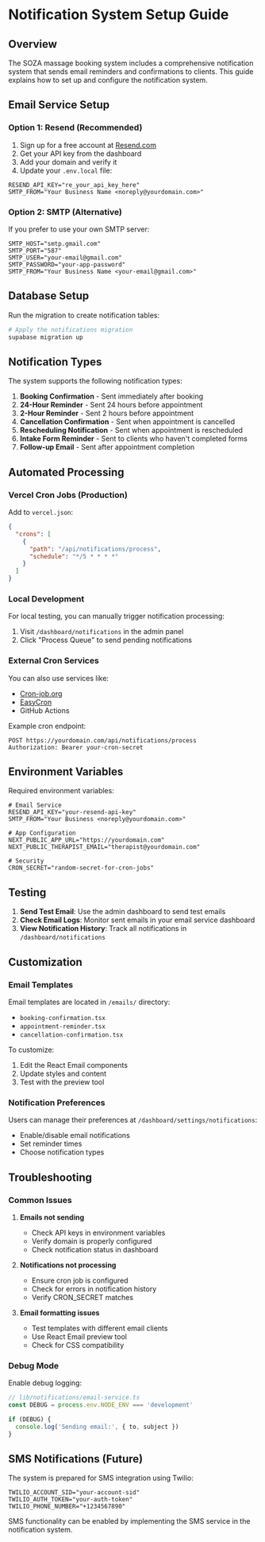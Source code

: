 # Notification System Setup Guide

## Overview

The SOZA massage booking system includes a comprehensive notification system that sends email reminders and confirmations to clients. This guide explains how to set up and configure the notification system.

## Email Service Setup

### Option 1: Resend (Recommended)

1. Sign up for a free account at [Resend.com](https://resend.com)
2. Get your API key from the dashboard
3. Add your domain and verify it
4. Update your `.env.local` file:

```env
RESEND_API_KEY="re_your_api_key_here"
SMTP_FROM="Your Business Name <noreply@yourdomain.com>"
```

### Option 2: SMTP (Alternative)

If you prefer to use your own SMTP server:

```env
SMTP_HOST="smtp.gmail.com"
SMTP_PORT="587"
SMTP_USER="your-email@gmail.com"
SMTP_PASSWORD="your-app-password"
SMTP_FROM="Your Business Name <your-email@gmail.com>"
```

## Database Setup

Run the migration to create notification tables:

```bash
# Apply the notifications migration
supabase migration up
```

## Notification Types

The system supports the following notification types:

1. **Booking Confirmation** - Sent immediately after booking
2. **24-Hour Reminder** - Sent 24 hours before appointment
3. **2-Hour Reminder** - Sent 2 hours before appointment
4. **Cancellation Confirmation** - Sent when appointment is cancelled
5. **Rescheduling Notification** - Sent when appointment is rescheduled
6. **Intake Form Reminder** - Sent to clients who haven't completed forms
7. **Follow-up Email** - Sent after appointment completion

## Automated Processing

### Vercel Cron Jobs (Production)

Add to `vercel.json`:

```json
{
  "crons": [
    {
      "path": "/api/notifications/process",
      "schedule": "*/5 * * * *"
    }
  ]
}
```

### Local Development

For local testing, you can manually trigger notification processing:

1. Visit `/dashboard/notifications` in the admin panel
2. Click "Process Queue" to send pending notifications

### External Cron Services

You can also use services like:
- [Cron-job.org](https://cron-job.org)
- [EasyCron](https://www.easycron.com)
- GitHub Actions

Example cron endpoint:
```
POST https://yourdomain.com/api/notifications/process
Authorization: Bearer your-cron-secret
```

## Environment Variables

Required environment variables:

```env
# Email Service
RESEND_API_KEY="your-resend-api-key"
SMTP_FROM="Your Business <noreply@yourdomain.com>"

# App Configuration
NEXT_PUBLIC_APP_URL="https://yourdomain.com"
NEXT_PUBLIC_THERAPIST_EMAIL="therapist@yourdomain.com"

# Security
CRON_SECRET="random-secret-for-cron-jobs"
```

## Testing

1. **Send Test Email**: Use the admin dashboard to send test emails
2. **Check Email Logs**: Monitor sent emails in your email service dashboard
3. **View Notification History**: Track all notifications in `/dashboard/notifications`

## Customization

### Email Templates

Email templates are located in `/emails/` directory:
- `booking-confirmation.tsx`
- `appointment-reminder.tsx`
- `cancellation-confirmation.tsx`

To customize:
1. Edit the React Email components
2. Update styles and content
3. Test with the preview tool

### Notification Preferences

Users can manage their preferences at `/dashboard/settings/notifications`:
- Enable/disable email notifications
- Set reminder times
- Choose notification types

## Troubleshooting

### Common Issues

1. **Emails not sending**
   - Check API keys in environment variables
   - Verify domain is properly configured
   - Check notification status in dashboard

2. **Notifications not processing**
   - Ensure cron job is configured
   - Check for errors in notification history
   - Verify CRON_SECRET matches

3. **Email formatting issues**
   - Test templates with different email clients
   - Use React Email preview tool
   - Check for CSS compatibility

### Debug Mode

Enable debug logging:

```typescript
// lib/notifications/email-service.ts
const DEBUG = process.env.NODE_ENV === 'development'

if (DEBUG) {
  console.log('Sending email:', { to, subject })
}
```

## SMS Notifications (Future)

The system is prepared for SMS integration using Twilio:

```env
TWILIO_ACCOUNT_SID="your-account-sid"
TWILIO_AUTH_TOKEN="your-auth-token"
TWILIO_PHONE_NUMBER="+1234567890"
```

SMS functionality can be enabled by implementing the SMS service in the notification system.